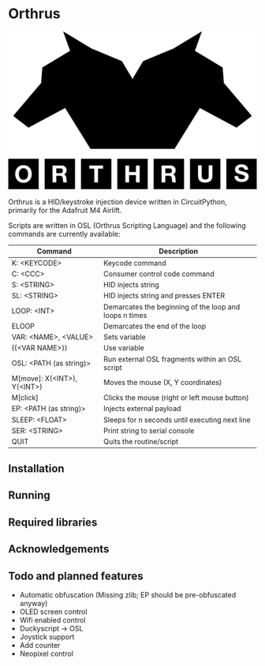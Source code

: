 # Orthrus

![Orthrus logo](./img/logo_black.png)

Orthrus is a HID/keystroke injection device written in CircuitPython, primarily for the Adafruit M4 Airlift.

Scripts are written in OSL (Orthrus Scripting Language) and the following commands are currently available:

| Command                           | Description                                            |
|-----------------------------------|--------------------------------------------------------|
| K: \<KEYCODE>                      | Keycode command                                        |
| C: \<CCC>                          | Consumer control code command                          |
| S: \<STRING>                       | HID injects string                                     |
| SL: \<STRING>                      | HID injects string and presses ENTER                   |
| LOOP: \<INT>                       | Demarcates the beginning of the loop and loops n times |
| ELOOP                             | Demarcates the end of the loop                         |
| VAR: \<NAME>, \<VALUE>              | Sets variable                                          |
| \{\{\<VAR NAME>\}\}                | Use variable                                           |
| OSL:  \<PATH \(as string\)>        | Run  external OSL fragments within an OSL script       |
| M\[move\]: X\(\<INT>\), Y\(\<INT>\) | Moves the mouse \(X, Y coordinates\)                   |
| M\[click\]                        | Clicks the mouse \(right or left mouse button\)        |
| EP:  \<PATH \(as string\)>         | Injects external payload                               |
| SLEEP: \<FLOAT>                    | Sleeps for n seconds until executing next line         |
| SER: \<STRING>                     | Print string to serial console                         |
| QUIT                              | Quits the routine/script                               |


## Installation

## Running

## Required libraries

## Acknowledgements

## Todo and planned features

* Automatic obfuscation (Missing zlib; EP should be pre-obfuscated anyway)
* OLED screen control
* Wifi enabled control
* Duckyscript -> OSL
* Joystick support
* Add counter
* Neopixel control